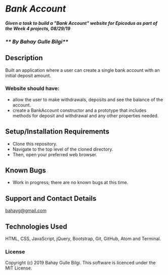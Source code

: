 # _Bank Account_

#### _Given a task to build a "Bank Account" website for Epicodus as part of the Week 4 projects, 08/29/19_
### _** By Bahay Gulle Bilgi**_

## Description

Built an application where a user can create a single bank account with an initial deposit amount.
### Website should have:

- allow the user to make withdrawals, deposits and see the balance of the account.
- create a BankAccount constructor and a prototype that includes methods for deposit and withdrawal and any other properties needed.


## Setup/Installation Requirements

* Clone this repository.
* Navigate to the top level of the cloned directory.
* Then, open your preferred web browser.

## Known Bugs

* Work in progress; there are no known bugs at this time.

## Support and Contact Details

bahayg@gmail.com

## Technologies Used

HTML, CSS, JavaScript, jQuery, Bootstrap, Git, GitHub, Atom and Terminal.      

### License

Copyright (c) 2019 Bahay Gulle Bilgi.
This software is licenced under the MIT License.
